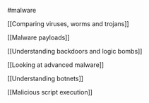 #malware

[[Comparing viruses, worms and trojans]]

[[Malware payloads]]

[[Understanding backdoors and logic bombs]]

[[Looking at advanced malware]]

[[Understanding botnets]]

[[Malicious script execution]]